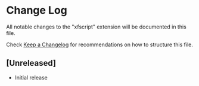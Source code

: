 # Change Log

All notable changes to the "xfscript" extension will be documented in this file.

Check [Keep a Changelog](http://keepachangelog.com/) for recommendations on how to structure this file.

## [Unreleased]

- Initial release